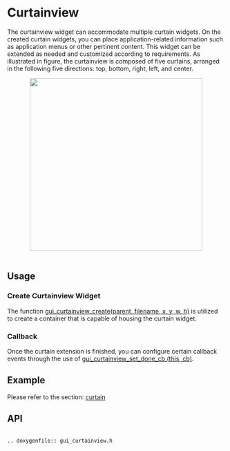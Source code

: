 # Curtainview

The curtainview widget can accommodate multiple curtain widgets. On the created curtain widgets, you can place application-related information such as application menus or other pertinent content. This widget can be extended as needed and customized according to requirements.
As illustrated in figure, the curtainview is composed of five curtains, arranged in the following five directions: top, bottom, right, left, and center.
<br>
<div style="text-align: center"><img width="400" img src="https://foruda.gitee.com/images/1727088694333469506/7c243250_13408154.png" /></div>
<br>

## Usage

### Create Curtainview Widget

The function [gui_curtainview_create(parent, filename, x, y, w, h)](#gui_curtainview_create) is utilized to create a container that is capable of housing the curtain widget.

### Callback

Once the curtain extension is finished, you can configure certain callback events through the use of  [gui_curtainview_set_done_cb (this, cb)](#gui_curtainview_set_done_cb).

## Example

Please refer to the section: [curtain](./gui_curtain.md)


## API


```eval_rst

.. doxygenfile:: gui_curtainview.h

```
